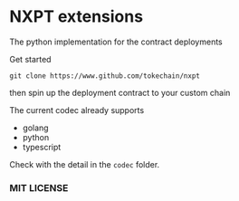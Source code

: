 # NXPT extensions

The python implementation for the contract deployments

Get started

`git clone https://www.github.com/tokechain/nxpt`

then spin up the deployment contract to your custom chain

The current codec already supports 
- golang
- python
- typescript

Check with the detail in the `codec` folder.







### MIT LICENSE